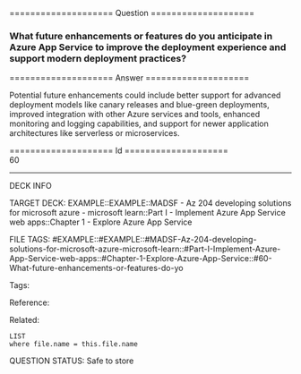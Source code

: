 ==================== Question ====================  

### What future enhancements or features do you anticipate in Azure App Service to improve the deployment experience and support modern deployment practices?  

==================== Answer ====================  

Potential future enhancements could include better support for advanced deployment models like canary releases and blue-green deployments, improved integration with other Azure services and tools, enhanced monitoring and logging capabilities, and support for newer application architectures like serverless or microservices.

==================== Id ====================  
60

---

DECK INFO

TARGET DECK: EXAMPLE::EXAMPLE::MADSF - Az 204 developing solutions for microsoft azure - microsoft learn::Part I - Implement Azure App Service web apps::Chapter 1 - Explore Azure App Service

FILE TAGS: #EXAMPLE::#EXAMPLE::#MADSF-Az-204-developing-solutions-for-microsoft-azure-microsoft-learn::#Part-I-Implement-Azure-App-Service-web-apps::#Chapter-1-Explore-Azure-App-Service::#60-What-future-enhancements-or-features-do-yo

Tags:

Reference:

Related:

```dataview
LIST
where file.name = this.file.name
```
QUESTION STATUS: Safe to store

